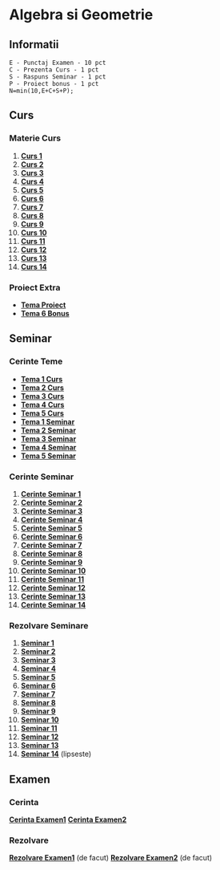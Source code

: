 # Algebra si Geometrie
## Informatii

    E - Punctaj Examen - 10 pct
    C - Prezenta Curs - 1 pct
    S - Raspuns Seminar - 1 pct
    P - Proiect bonus - 1 pct
    N=min(10,E+C+S+P);

## Curs
### Materie Curs
 1.   [**Curs 1**](https://github.com/Mach3tryhard/FMI-CTI/blob/main/Anul1/Algebra%20si%20Geometrie/S1AG%20Curs/C1.AG.16.2024.2025.pdf)
 2.   [**Curs 2**](https://github.com/Mach3tryhard/FMI-CTI/blob/main/Anul1/Algebra%20si%20Geometrie/S1AG%20Curs/C2.AG.16.2024-2025.pdf)
 3. [**Curs 3**](https://github.com/Mach3tryhard/FMI-CTI/blob/main/Anul1/Algebra%20si%20Geometrie/S1AG%20Curs/C3.AG.16.2024-2025.pdf)
 4. [**Curs 4**](https://github.com/Mach3tryhard/FMI-CTI/blob/main/Anul1/Algebra%20si%20Geometrie/S1AG%20Curs/C4.AG.16.2024-2025.pdf)
 5. [**Curs 5**](https://github.com/Mach3tryhard/FMI-CTI/blob/main/Anul1/Algebra%20si%20Geometrie/S1AG%20Curs/C5.AG.16.2024-2025.pdf)
 6. [**Curs 6**](https://github.com/Mach3tryhard/FMI-CTI/blob/main/Anul1/Algebra%20si%20Geometrie/S1AG%20Curs/C6.AG.16.2024-2025.pdf)
 7. [**Curs 7**](https://github.com/Mach3tryhard/FMI-CTI/blob/main/Anul1/Algebra%20si%20Geometrie/S1AG%20Curs/C7.AG.16.2024-2025.pdf)
 8. [**Curs 8**](https://github.com/Mach3tryhard/FMI-CTI/blob/main/Anul1/Algebra%20si%20Geometrie/S1AG%20Curs/C8.AG.16.2024-2025.pdf)
 9. [**Curs 9**](https://github.com/Mach3tryhard/FMI-CTI/blob/main/Anul1/Algebra%20si%20Geometrie/S1AG%20Curs/C9.AG.16.2024-2025.pdf)
 10. [**Curs 10**](https://github.com/Mach3tryhard/FMI-CTI/blob/main/Anul1/Algebra%20si%20Geometrie/S1AG%20Curs/CA.AG.16.2024-2025.pdf)
 11.  [**Curs 11**](https://github.com/Mach3tryhard/FMI-CTI/blob/main/Anul1/Algebra%20si%20Geometrie/S1AG%20Curs/CB.AG.16.2024-2025.pdf)
 12.  [**Curs 12**](https://github.com/Mach3tryhard/FMI-CTI/blob/main/Anul1/Algebra%20si%20Geometrie/S1AG%20Curs/CC.AG.16.2024-2025.pdf)
 13.  [**Curs 13**](https://github.com/Mach3tryhard/FMI-CTI/blob/main/Anul1/Algebra%20si%20Geometrie/S1AG%20Curs/CD.AG.16.2024-2025.pdf)
 14.  [**Curs 14**](https://github.com/Mach3tryhard/FMI-CTI/blob/main/Anul1/Algebra%20si%20Geometrie/S1AG%20Curs/CE.AG.16.2024-2025.pdf)
### Proiect Extra
- [**Tema Proiect**](https://github.com/Mach3tryhard/FMI-CTI/blob/main/Anul1/Algebra%20si%20Geometrie/S1AG%20Seminar/Cerinte%20Teme/Tema-Proiect.pdf)
- [**Tema 6 Bonus**](https://github.com/Mach3tryhard/FMI-CTI/blob/main/Anul1/Algebra%20si%20Geometrie/S1AG%20Seminar/Cerinte%20Teme/T6.Bonus.pdf)

## Seminar
### Cerinte Teme
- [**Tema 1 Curs**](https://github.com/Mach3tryhard/FMI-CTI/blob/main/Anul1/Algebra%20si%20Geometrie/S1AG%20Seminar/Cerinte%20Teme/T1C.AG.pdf)
- [**Tema 2 Curs**](https://github.com/Mach3tryhard/FMI-CTI/blob/main/Anul1/Algebra%20si%20Geometrie/S1AG%20Seminar/Cerinte%20Teme/T2C.AG.pdf)
- [**Tema 3 Curs**](https://github.com/Mach3tryhard/FMI-CTI/blob/main/Anul1/Algebra%20si%20Geometrie/S1AG%20Seminar/Cerinte%20Teme/T3C.AG.pdf)
- [**Tema 4 Curs**](https://github.com/Mach3tryhard/FMI-CTI/blob/main/Anul1/Algebra%20si%20Geometrie/S1AG%20Seminar/Cerinte%20Teme/T4C.AG.pdf)
- [**Tema 5 Curs**](https://github.com/Mach3tryhard/FMI-CTI/blob/main/Anul1/Algebra%20si%20Geometrie/S1AG%20Seminar/Cerinte%20Teme/T5C.AG.pdf)
- [**Tema 1 Seminar**](https://github.com/Mach3tryhard/FMI-CTI/blob/main/Anul1/Algebra%20si%20Geometrie/S1AG%20Seminar/Cerinte%20Teme/T1S.AG.pdf)
- [**Tema 2 Seminar**](https://github.com/Mach3tryhard/FMI-CTI/blob/main/Anul1/Algebra%20si%20Geometrie/S1AG%20Seminar/Cerinte%20Teme/T2S.AG.pdf)
- [**Tema 3 Seminar**](https://github.com/Mach3tryhard/FMI-CTI/blob/main/Anul1/Algebra%20si%20Geometrie/S1AG%20Seminar/Cerinte%20Teme/T3S.AG.pdf)
- [**Tema 4 Seminar**](https://github.com/Mach3tryhard/FMI-CTI/blob/main/Anul1/Algebra%20si%20Geometrie/S1AG%20Seminar/Cerinte%20Teme/T4S.AG.pdf)
- [**Tema 5 Seminar**](https://github.com/Mach3tryhard/FMI-CTI/blob/main/Anul1/Algebra%20si%20Geometrie/S1AG%20Seminar/Cerinte%20Teme/T5S.AG.pdf)
### Cerinte Seminar
 1. [**Cerinte Seminar 1**](https://github.com/Mach3tryhard/FMI-CTI/blob/main/Anul1/Algebra%20si%20Geometrie/S1AG%20Seminar/ListeProbleme/Lista.S1.AG.16.2024.pdf)
 2. [**Cerinte Seminar 2**](https://github.com/Mach3tryhard/FMI-CTI/blob/main/Anul1/Algebra%20si%20Geometrie/S1AG%20Seminar/ListeProbleme/Lista.S2.AG.16.2024.pdf)
 3. [**Cerinte Seminar 3**](https://github.com/Mach3tryhard/FMI-CTI/blob/main/Anul1/Algebra%20si%20Geometrie/S1AG%20Seminar/ListeProbleme/Lista.S3.AG.16.2024.pdf)
 4. [**Cerinte Seminar 4**](https://github.com/Mach3tryhard/FMI-CTI/blob/main/Anul1/Algebra%20si%20Geometrie/S1AG%20Seminar/ListeProbleme/Lista.S4.AG.16.2024.pdf)
 5. [**Cerinte Seminar 5**](https://github.com/Mach3tryhard/FMI-CTI/blob/main/Anul1/Algebra%20si%20Geometrie/S1AG%20Seminar/ListeProbleme/Lista.S5.AG.16.2024.pdf)
 6. [**Cerinte Seminar 6**](https://github.com/Mach3tryhard/FMI-CTI/blob/main/Anul1/Algebra%20si%20Geometrie/S1AG%20Seminar/ListeProbleme/Lista.S6.AG.16.2024.pdf)
 7. [**Cerinte Seminar 7**](https://github.com/Mach3tryhard/FMI-CTI/blob/main/Anul1/Algebra%20si%20Geometrie/S1AG%20Seminar/ListeProbleme/Lista.S7.AG.16.2024.pdf)
 8. [**Cerinte Seminar 8**](https://github.com/Mach3tryhard/FMI-CTI/blob/main/Anul1/Algebra%20si%20Geometrie/S1AG%20Seminar/ListeProbleme/Lista.S8.AG.16.2024.pdf)
 9. [**Cerinte Seminar 9**](https://github.com/Mach3tryhard/FMI-CTI/blob/main/Anul1/Algebra%20si%20Geometrie/S1AG%20Seminar/ListeProbleme/Lista.S9.AG.16.2024.pdf)
 10. [**Cerinte Seminar 10**](https://github.com/Mach3tryhard/FMI-CTI/blob/main/Anul1/Algebra%20si%20Geometrie/S1AG%20Seminar/ListeProbleme/Lista.SA.AG.16.2024.pdf)
 11.  [**Cerinte Seminar 11**](https://github.com/Mach3tryhard/FMI-CTI/blob/main/Anul1/Algebra%20si%20Geometrie/S1AG%20Seminar/ListeProbleme/Lista.SB.AG.16.2024.pdf)
 12.  [**Cerinte Seminar 12**](https://github.com/Mach3tryhard/FMI-CTI/blob/main/Anul1/Algebra%20si%20Geometrie/S1AG%20Seminar/ListeProbleme/Lista.SC.AG.16.2024.pdf)
 13.  [**Cerinte Seminar 13**](https://github.com/Mach3tryhard/FMI-CTI/blob/main/Anul1/Algebra%20si%20Geometrie/S1AG%20Seminar/ListeProbleme/Lista.SD.AG.16.2024.pdf)
 14.  [**Cerinte Seminar 14**](https://github.com/Mach3tryhard/FMI-CTI/blob/main/Anul1/Algebra%20si%20Geometrie/S1AG%20Seminar/ListeProbleme/Lista.SE.AG.16.2024.pdf)
### Rezolvare Seminare
 1. [**Seminar 1**](https://github.com/Mach3tryhard/FMI-CTI/blob/main/Anul1/Algebra%20si%20Geometrie/S1AG%20Seminar/Seminar1.pdf)
 2. [**Seminar 2**](https://github.com/Mach3tryhard/FMI-CTI/blob/main/Anul1/Algebra%20si%20Geometrie/S1AG%20Seminar/Seminar2.pdf)
 3. [**Seminar 3**](https://github.com/Mach3tryhard/FMI-CTI/blob/main/Anul1/Algebra%20si%20Geometrie/S1AG%20Seminar/Seminar3.pdf)
 4. [**Seminar 4**](https://github.com/Mach3tryhard/FMI-CTI/blob/main/Anul1/Algebra%20si%20Geometrie/S1AG%20Seminar/Seminar4.pdf)
 5. [**Seminar 5**](https://github.com/Mach3tryhard/FMI-CTI/blob/main/Anul1/Algebra%20si%20Geometrie/S1AG%20Seminar/Seminar5.pdf)
 6. [**Seminar 6**](https://github.com/Mach3tryhard/FMI-CTI/blob/main/Anul1/Algebra%20si%20Geometrie/S1AG%20Seminar/Seminar6.pdf)
 7. [**Seminar 7**](https://github.com/Mach3tryhard/FMI-CTI/blob/main/Anul1/Algebra%20si%20Geometrie/S1AG%20Seminar/Seminar7.pdf)
 8. [**Seminar 8**](https://github.com/Mach3tryhard/FMI-CTI/blob/main/Anul1/Algebra%20si%20Geometrie/S1AG%20Seminar/Seminar8.pdf)
 9. [**Seminar 9**](https://github.com/Mach3tryhard/FMI-CTI/blob/main/Anul1/Algebra%20si%20Geometrie/S1AG%20Seminar/Seminar9.pdf)
 10. [**Seminar 10**](https://github.com/Mach3tryhard/FMI-CTI/blob/main/Anul1/Algebra%20si%20Geometrie/S1AG%20Seminar/SeminarA.pdf)
 11.  [**Seminar 11**](https://github.com/Mach3tryhard/FMI-CTI/blob/main/Anul1/Algebra%20si%20Geometrie/S1AG%20Seminar/SeminarB.pdf)
 12.  [**Seminar 12**](https://github.com/Mach3tryhard/FMI-CTI/blob/main/Anul1/Algebra%20si%20Geometrie/S1AG%20Seminar/SeminarC.pdf)
 13.  [**Seminar 13**](https://github.com/Mach3tryhard/FMI-CTI/blob/main/Anul1/Algebra%20si%20Geometrie/S1AG%20Seminar/SeminarD.pdf)
 14.  [**Seminar 14**](https://github.com/Mach3tryhard/FMI-CTI/blob/main/Anul1/Algebra%20si%20Geometrie/S1AG%20Seminar/SeminarE.pdf) (lipseste)
## Examen
### Cerinta
[**Cerinta Examen1**](https://github.com/Mach3tryhard/FMI-CTI/blob/main/Anul1/Algebra%20si%20Geometrie/S1AG%20Examen/Cerinta/CerintaAG1.jpeg)
[**Cerinta Examen2**](https://github.com/Mach3tryhard/FMI-CTI/blob/main/Anul1/Algebra%20si%20Geometrie/S1AG%20Examen/Cerinta/CerintaAG2.jpeg)
### Rezolvare
[**Rezolvare Examen1**](https://github.com/Mach3tryhard/FMI-CTI/blob/main/Anul1/Algebra%20si%20Geometrie/S1AG%20Examen/Problema1.jpeg) (de facut)
[**Rezolvare Examen2**](https://github.com/Mach3tryhard/FMI-CTI/blob/main/Anul1/Algebra%20si%20Geometrie/S1AG%20Examen/Problema2a.jpeg) (de facut)

